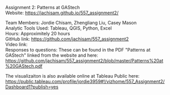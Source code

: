 Assignment 2: Patterns at GAStech  
Website: https://jachisam.github.io/557_assignment2/

Team Members: Jordie Chisam, Zhengliang Liu, Casey Mason  
Analytic Tools Used: Tableau, QGIS, Python, Excel  
Hours: Approximitely 20 hours  
GitHub link: https://github.com/jachisam/557_assignment2  
Video link:  
Responses to questions: These can be found in the PDF "Patterns at GAStech" linked from the website and here: https://github.com/jachisam/557_assignment2/blob/master/Patterns%20at%20GAStech.pdf  
  
The visualizaiton is also available online at Tableau Public here:   
https://public.tableau.com/profile/jordie3959#!/vizhome/557_Assignment2/Dashboard1?publish=yes  